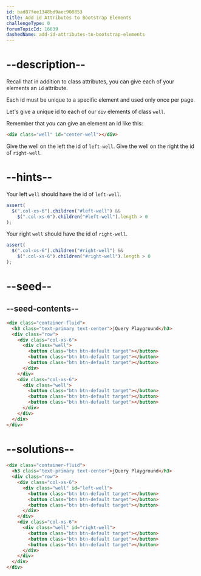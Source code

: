 ```yaml
---
id: bad87fee1348bd9aec908853
title: Add id Attributes to Bootstrap Elements
challengeType: 0
forumTopicId: 16639
dashedName: add-id-attributes-to-bootstrap-elements
---
```


# --description--

Recall that in addition to class attributes, you can give each of your elements an `id` attribute.

Each id must be unique to a specific element and used only once per page.

Let's give a unique id to each of our `div` elements of class `well`.

Remember that you can give an element an id like this:

```html
<div class="well" id="center-well"></div>
```

Give the well on the left the id of `left-well`. Give the well on the right the id of `right-well`.

# --hints--

Your left `well` should have the id of `left-well`.

```js
assert(
  $(".col-xs-6").children("#left-well") &&
    $(".col-xs-6").children("#left-well").length > 0
);
```

Your right `well` should have the id of `right-well`.

```js
assert(
  $(".col-xs-6").children("#right-well") &&
    $(".col-xs-6").children("#right-well").length > 0
);
```

# --seed--

## --seed-contents--

```html
<div class="container-fluid">
  <h3 class="text-primary text-center">jQuery Playground</h3>
  <div class="row">
    <div class="col-xs-6">
      <div class="well">
        <button class="btn btn-default target"></button>
        <button class="btn btn-default target"></button>
        <button class="btn btn-default target"></button>
      </div>
    </div>
    <div class="col-xs-6">
      <div class="well">
        <button class="btn btn-default target"></button>
        <button class="btn btn-default target"></button>
        <button class="btn btn-default target"></button>
      </div>
    </div>
  </div>
</div>
```

# --solutions--

```html
<div class="container-fluid">
  <h3 class="text-primary text-center">jQuery Playground</h3>
  <div class="row">
    <div class="col-xs-6">
      <div class="well" id="left-well">
        <button class="btn btn-default target"></button>
        <button class="btn btn-default target"></button>
        <button class="btn btn-default target"></button>
      </div>
    </div>
    <div class="col-xs-6">
      <div class="well" id="right-well">
        <button class="btn btn-default target"></button>
        <button class="btn btn-default target"></button>
        <button class="btn btn-default target"></button>
      </div>
    </div>
  </div>
</div>
```
